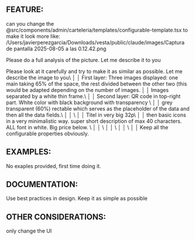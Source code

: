 ## FEATURE:
can you change the @src/components/admin/carteleria/templates/configurable-template.tsx to make it look more like: /Users/javierperezgarcia/Downloads/vesta/public/claude/images/Captura de pantalla 2025-08-05 a las 0.12.42.png

Please do a full analysis of the picture. Let me describe it to you

Please look at it carefully and try to make it as similar as possible. Let me describe the image to you\                                                                      │
│   First layer: Three images displayed: one main taking 65% of the space, the rest divided between the other two (this would be adapted depending on the number of images.       │
│   Images separated by a white thin frame.\                                                                                                                                      │
│   Second layer: QR code in top-right part. White color with black background with transparency \                                                                                │
│   grey transparent (60%) rectable which serves as the placeholder of the data and then all the data fields.\                                                                    │
│   \                                                                                                                                                                             │
│   Titel in very big 32p\                                                                                                                                                        │
│   then basic icons in a very minimalistic way. super short description of max 40 characters. ALL font in white. Big price below. \                                              │
│   \                                                                                                                                                                             │
│   \                                                                                                                                                                             │
│   \                                                                                                                                                                             │
│   Keep all the configurable properties obviously. 


## EXAMPLES:
No exaples provided, first time doing it.

## DOCUMENTATION:
Use best practices in design. Keep it as simple as possible

## OTHER CONSIDERATIONS:
only change the UI
